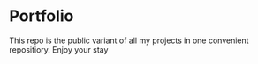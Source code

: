 # Portfolio
This repo is the public variant of all my projects in one convenient repositiory. Enjoy your stay
